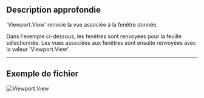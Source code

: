 ## Description approfondie
'Viewport.View' renvoie la vue associée à la fenêtre donnée.

Dans l'exemple ci-dessous, les fenêtres sont renvoyées pour la feuille sélectionnée. Les vues associées aux fenêtres sont ensuite renvoyées avec la valeur 'Viewport.View'.
___
## Exemple de fichier

![Viewport.View](./Revit.Elements.Viewport.View_img.jpg)
